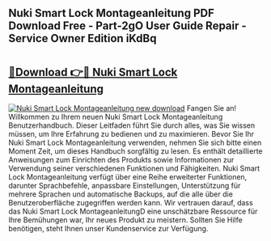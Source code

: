 ## Nuki Smart Lock Montageanleitung PDF Download Free - Part-2gO User Guide Repair - Service Owner Edition iKdBq

# <h2><a href="http://df6v1s.blite.top/?on=Nuki+Smart+Lock+Montageanleitung">🔗Download 👉🔴 Nuki Smart Lock Montageanleitung</a></h2>

[![Nuki Smart Lock Montageanleitung new download](https://i.imgur.com/lujVjoI.png)](http://df6v1s.blite.top/?on=Nuki+Smart+Lock+Montageanleitung)
Fangen Sie an! Willkommen zu Ihrem neuen Nuki Smart Lock Montageanleitung Benutzerhandbuch. Dieser Leitfaden führt Sie durch alles, was Sie wissen müssen, um Ihre Erfahrung zu bedienen und zu maximieren. Bevor Sie Ihr Nuki Smart Lock Montageanleitung verwenden, nehmen Sie sich bitte einen Moment Zeit, um dieses Handbuch sorgfältig zu lesen. Es enthält detaillierte Anweisungen zum Einrichten des Produkts sowie Informationen zur Verwendung seiner verschiedenen Funktionen und Fähigkeiten. Nuki Smart Lock Montageanleitung verfügt über eine Reihe erweiterter Funktionen, darunter Sprachbefehle, anpassbare Einstellungen, Unterstützung für mehrere Sprachen und automatische Backups, auf die alle über die Benutzeroberfläche zugegriffen werden kann. Wir vertrauen darauf, dass das Nuki Smart Lock MontageanleitungD eine unschätzbare Ressource für Ihre Bemühungen war, Ihr neues Produkt zu meistern. Sollten Sie Hilfe benötigen, steht Ihnen unser Kundenservice zur Verfügung.
